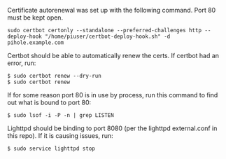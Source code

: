 Certificate autorenewal was set up with the following command. Port 80 must be kept open.

```
sudo certbot certonly --standalone --preferred-challenges http --deploy-hook "/home/piuser/certbot-deploy-hook.sh" -d pihole.example.com
```


Certbot should be able to automatically renew the certs. If certbot had an error, run:

```
$ sudo certbot renew --dry-run
$ sudo certbot renew
```

If for some reason port 80 is in use by process, run this command to find out what is bound to port 80:

```
$ sudo lsof -i -P -n | grep LISTEN
```

Lighttpd should be binding to port 8080 (per the lighttpd external.conf in this repo). If it is causing issues, run:
```
$ sudo service lighttpd stop
```

